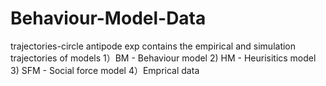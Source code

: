# Behaviour-Model-Data

trajectories-circle antipode exp
contains the empirical and simulation trajectories of models 
1）BM - Behaviour model
2) HM - Heurisitics model
3) SFM - Social force model
4）Emprical data 
